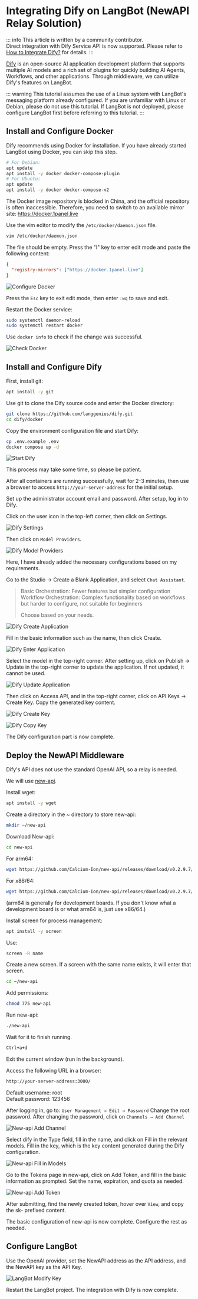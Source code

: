 # Integrating Dify on LangBot (NewAPI Relay Solution)

::: info 
This article is written by a community contributor.  
Direct integration with Dify Service API is now supported. Please refer to [How to Integrate Dify?](./dify-service-api) for details.
:::

[Dify](https://dify.ai/) is an open-source AI application development platform that supports multiple AI models and a rich set of plugins for quickly building AI Agents, Workflows, and other applications. Through middleware, we can utilize Dify's features on LangBot.

::: warning 
This tutorial assumes the use of a Linux system with LangBot's messaging platform already configured. If you are unfamiliar with Linux or Debian, please do not use this tutorial. If LangBot is not deployed, please configure LangBot first before referring to this tutorial.
:::

## Install and Configure Docker

Dify recommends using Docker for installation. If you have already started LangBot using Docker, you can skip this step.

```bash
# For Debian:
apt update
apt install -y docker docker-compose-plugin
# For Ubuntu:
apt update
apt install -y docker docker-compose-v2
```

The Docker image repository is blocked in China, and the official repository is often inaccessible. Therefore, you need to switch to an available mirror site: https://docker.1panel.live

Use the vim editor to modify the `/etc/docker/daemon.json` file.

```bash
vim /etc/docker/daemon.json
```

The file should be empty. Press the "I" key to enter edit mode and paste the following content:

```json
{
  "registry-mirrors": ["https://docker.1panel.live"]
}
```

![Configure Docker](/assets/image/dify_01.png)

Press the `Esc` key to exit edit mode, then enter `:wq` to save and exit.

Restart the Docker service:

```bash
sudo systemctl daemon-reload
sudo systemctl restart docker
```

Use `docker info` to check if the change was successful.

![Check Docker](/assets/image/dify_02.png)

## Install and Configure Dify

First, install git:

```bash
apt install -y git
```

Use git to clone the Dify source code and enter the Docker directory:

```bash
git clone https://github.com/langgenius/dify.git
cd dify/docker
```

Copy the environment configuration file and start Dify:

```bash
cp .env.example .env
docker compose up -d
```

![Start Dify](/assets/image/dify_03.png)

This process may take some time, so please be patient.

After all containers are running successfully, wait for 2-3 minutes, then use a browser to access `http://your-server-address` for the initial setup.

Set up the administrator account email and password. After setup, log in to Dify.

Click on the user icon in the top-left corner, then click on Settings.

![Dify Settings](/assets/image/dify_04.png)

Then click on `Model Providers`.

![Dify Model Providers](/assets/image/dify_05.png)

Here, I have already added the necessary configurations based on my requirements.

Go to the Studio → Create a Blank Application, and select `Chat Assistant`.

> Basic Orchestration: Fewer features but simpler configuration  
> Workflow Orchestration: Complex functionality based on workflows but harder to configure, not suitable for beginners  
> 
> Choose based on your needs.

![Dify Create Application](/assets/image/dify_06.png)

Fill in the basic information such as the name, then click Create.

![Dify Enter Application](/assets/image/dify_07.png)

Select the model in the top-right corner.
After setting up, click on Publish → Update in the top-right corner to update the application. If not updated, it cannot be used.

![Dify Update Application](/assets/image/dify_08.png)

Then click on Access API, and in the top-right corner, click on API Keys → Create Key. Copy the generated key content.

![Dify Create Key](/assets/image/dify_09.png)

![Dify Copy Key](/assets/image/dify_10.png)

The Dify configuration part is now complete.

## Deploy the NewAPI Middleware

Dify's API does not use the standard OpenAI API, so a relay is needed.

We will use [new-api](https://github.com/Calcium-Ion/new-api).

Install wget:

```bash
apt install -y wget
```

Create a directory in the ~ directory to store new-api:

```bash
mkdir ~/new-api
```

Download New-api:

```bash
cd new-api
```

For arm64:

```bash
wget https://github.com/Calcium-Ion/new-api/releases/download/v0.2.9.7/one-api-arm64
```

For x86/64:

```bash
wget https://github.com/Calcium-Ion/new-api/releases/download/v0.2.9.7/one-api
```

(arm64 is generally for development boards. If you don't know what a development board is or what arm64 is, just use x86/64.)

Install screen for process management:

```bash
apt install -y screen
```

Use:

```bash
screen -R name
```

Create a new screen. If a screen with the same name exists, it will enter that screen.

```bash
cd ~/new-api
```

Add permissions:

```bash
chmod 775 new-api
```

Run new-api:

```bash
./new-api
```

Wait for it to finish running.

```bash
Ctrl+a+d
```

Exit the current window (run in the background).

Access the following URL in a browser:

```bash
http://your-server-address:3000/
```

Default username: root  
Default password: 123456

After logging in, go to:
`User Management → Edit → Password`
Change the root password.
After changing the password, click on
`Channels → Add Channel`

![New-api Add Channel](/assets/image/dify_11.png)

Select dify in the Type field, fill in the name, and click on Fill in the relevant models.
Fill in the key, which is the key content generated during the Dify configuration.

![New-api Fill in Models](/assets/image/dify_12.png)

Go to the Tokens page in new-api, click on Add Token, and fill in the basic information as prompted. Set the name, expiration, and quota as needed.

![New-api Add Token](/assets/image/dify_13.png)

After submitting, find the newly created token, hover over `View`, and copy the sk- prefixed content.

The basic configuration of new-api is now complete. Configure the rest as needed.

## Configure LangBot

Use the OpenAI provider, set the NewAPI address as the API address, and the NewAPI key as the API Key.

![LangBot Modify Key](/assets/image/dify_14.png)

Restart the LangBot project. The integration with Dify is now complete.